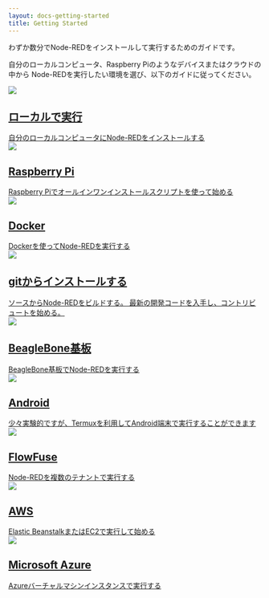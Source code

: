 ```yaml
---
layout: docs-getting-started
title: Getting Started
---
```


わずか数分でNode-REDをインストールして実行するためのガイドです。

自分のローカルコンピュータ、Raspberry Piのようなデバイスまたはクラウドの中から
Node-REDを実行したい環境を選び、以下のガイドに従ってください。

<div class="post-preview">
  <a href="local">
    <div class="post-header">
      <img src="/images/platform-local.png">
      <h2>ローカルで実行</h2>
    </div>
    <div class="post-content">
      自分のローカルコンピュータにNode-REDをインストールする
    </div>
  </a>
</div>

<div class="post-preview">
  <a href="raspberrypi">
    <div class="post-header">
      <img src="/images/platform-device-pi.png">
      <h2>Raspberry Pi</h2>
    </div>
    <div class="post-content">
      Raspberry Piでオールインワンインストールスクリプトを使って始める
    </div>
  </a>
</div>

<div class="post-preview">
  <a href="docker">
    <div class="post-header">
     <img src="/images/platform-local-docker.png">
      <h2>Docker</h2>
    </div>
    <div class="post-content">
      Dockerを使ってNode-REDを実行する
    </div>
  </a>
</div>

<div class="post-preview">
  <a href="development">
    <div class="post-header">
      <img src="/images/platform-local-dev.png">
      <h2>gitからインストールする</h2>
    </div>
    <div class="post-content">
      ソースからNode-REDをビルドする。
      最新の開発コードを入手し、コントリビュートを始める。
    </div>
  </a>
</div>

<div class="post-preview">
  <a href="beaglebone">
    <div class="post-header">
      <img src="/images/platform-device.png">
      <h2>BeagleBone基板</h2>
    </div>
    <div class="post-content">
      BeagleBone基板でNode-REDを実行する
    </div>
  </a>
</div>

<div class="post-preview">
  <a href="android">
    <div class="post-header">
      <img src="/images/platform-android.png">
      <h2>Android</h2>
    </div>
    <div class="post-content">
      少々実験的ですが、Termuxを利用してAndroid端末で実行することができます
    </div>
  </a>
</div>

<div class="post-preview">
  <a href="flowfuse">
    <div class="post-header">
      <img src="/images/platform-cloud.png">
      <h2>FlowFuse</h2>
    </div>
    <div class="post-content">
      Node-REDを複数のテナントで実行する
    </div>
  </a>
</div>

<div class="post-preview">
  <a href="aws">
    <div class="post-header">
      <img src="/images/platform-cloud.png">
      <h2>AWS</h2>
    </div>
    <div class="post-content">
      Elastic BeanstalkまたはEC2で実行して始める
    </div>
  </a>
</div>

<div class="post-preview">
  <a href="azure">
    <div class="post-header">
      <img src="/images/platform-cloud.png">
      <h2>Microsoft Azure</h2>
    </div>
    <div class="post-content">
      Azureバーチャルマシンインスタンスで実行する
    </div>
  </a>
</div>



